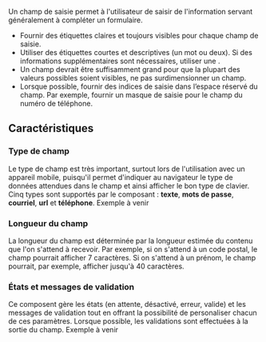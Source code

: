 Un champ de saisie permet à l'utilisateur de saisir de l'information servant généralement à compléter un formulaire.

<modul-do>
    <ul>
        <li>Fournir des étiquettes claires et toujours visibles pour chaque champ de saisie.</li>
        <li>Utiliser des étiquettes courtes et descriptives (un mot ou deux). Si des informations supplémentaires sont nécessaires, utiliser une <em><modul-go name="m-tooltip"></modul-go></em>.</li>
        <li>Un champ devrait être suffisamment grand pour que la plupart des valeurs possibles soient visibles, ne pas surdimensionner un champ.</li>
        <li>Lorsque possible, fournir des indices de saisie dans l’espace réservé du champ. Par exemple, fournir un masque de saisie pour le champ du numéro de téléphone.</li>
    </ul>
</modul-do>

## Caractéristiques

### Type de champ
Le type de champ est très important, surtout lors de l'utilisation avec un appareil mobile, puisqu'il permet d'indiquer au navigateur le type de données attendues dans le champ et ainsi afficher le bon type de clavier. Cinq types sont supportés par le composant&nbsp;: **texte**, **mots de passe**, **courriel**, **url** et **téléphone**.
<m-message class="m-u--margin-top" skin="light" state="information">Exemple à venir</m-message>

### Longueur du champ
La longueur du champ est déterminée par la longueur estimée du contenu que l'on s'attend à recevoir. Par exemple, si on s'attend à un code postal, le champ pourrait afficher 7 caractères. Si on s'attend à un prénom, le champ pourrait, par exemple, afficher jusqu'à 40 caractères.

### États et messages de validation
Ce composent gère les états (en attente, désactivé, erreur, valide) et les messages de validation tout en offrant la possibilité de personaliser chacun de ces paramètres. Lorsque possible, les validations sont effectuées à la sortie du champ.
<m-message class="m-u--margin-top" skin="light" state="information">Exemple à venir</m-message>
